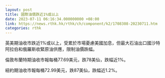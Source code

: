 ```yaml
---
layout: post
title: 國際油價跌近1%或以上
date: 2023-07-11 06:16:34.000000000 +08:00
link: https://news.rthk.hk/rthk/ch/component/k2/1708308-20230711.htm
categories: rthk
---
```


英美期油收市跌近1%或以上，受累於市場憂慮美國加息，但最大石油出口國沙特阿拉伯和俄羅斯收緊原油供應，限制油價跌幅。

倫敦布蘭特期油收市報每桶77.69美元，跌78美仙，跌幅近1%。

紐約期油收市報每桶72.99美元，跌87美仙，跌幅近1.2%。
